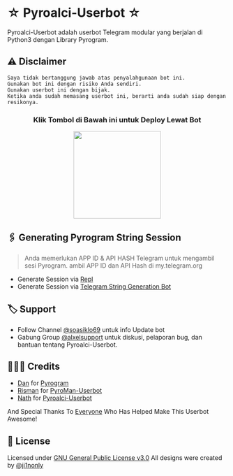 
#  ☆ Pyroalci-Userbot ☆

Pyroalci-Userbot adalah userbot Telegram modular yang berjalan di Python3 dengan Library Pyrogram.

## ⚠️ Disclaimer

```
Saya tidak bertanggung jawab atas penyalahgunaan bot ini.
Gunakan bot ini dengan risiko Anda sendiri.
Gunakan userbot ini dengan bijak.
Ketika anda sudah memasang userbot ini, berarti anda sudah siap dengan resikonya.
```

<h3 align="center">Klik Tombol di Bawah ini untuk Deploy Lewat Bot</h3>

<p align="center"><a href="https://telegram.dog/XTZ_HerokuBot?start=QWppYmNkZWZnaC9QeXJvRGFyay1Vc2VyQm90IG1haW4"><img src="https://img.shields.io/badge/Deploy%20Lewat%20Bot%20Heroku-blueviolet?style=for-the-badge&logo=heroku" width="200"" /></a></p>


## 🖇 Generating Pyrogram String Session
    
> Anda memerlukan APP ID & API HASH Telegram untuk mengambil sesi Pyrogram. ambil APP ID dan API Hash di my.telegram.org
- Generate Session via <a href="https://repl.it/@mrismanaziz/stringen?lite=1&outputonly=1">Repl</a>
- Generate Session via <a href="https://t.me/StringManRobot">Telegram String Generation Bot</a>

## 🏷 Support

- Follow Channel [@soasiklo69](https://t.me/soasiklo69) untuk info Update bot 
- Gabung Group [@alxelsupport](https://t.me/alxelsupport) untuk diskusi, pelaporan bug, dan bantuan tentang Pyroalci-Userbot.

## 👨🏻‍💻 Credits
-  [Dan](https://github.com/delivrance) for [Pyrogram](https://github.com/pyrogram/pyrogram)
-  [Risman](https://github.com/mrismanaziz) for [PyroMan-Userbot](https://github.com/mrismanaziz/PyroMan-Userbot)
-  [Nath](https:github.com/xiayow) for [Pyroalci-Userbot](https://github.com/xiayow/Pyroalci-Userbot) 

And Special Thanks To [Everyone](https://github.com/aldiboyy/Pyroalci-Userbot/graphs/contributors) Who Has Helped Make This Userbot Awesome!

## 📑 License
Licensed under [GNU General Public License v3.0](https://github.com/aldiboyy/Pyroalci-Userbot/blob/Man-Userbot/LICENSE) All designs were created by [@ji1nonly](https://github.com/aldiboyy)
